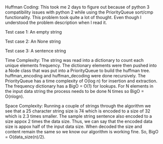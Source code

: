 Huffman Coding: This took me 2 days to figure out because of python 3 compatibility issues with python 2 while using the PriorityQueue sort/cmp functionality. This problem took quite a lot of thought. Even though I understood the problem description when I read it.

Test case 1: An empty string

Test case 2: An None string

Test case 3: A sentence string

Time Complexity: The string was read into a dictionary to count each unique elements frequency. The dictionary elements were then pushed into a Node class that was put into a PriorityQueue to build the huffman tree. huffman_encoding and huffman_decoding were done recursively. The PriorityQueue has a time complexity of O(log n) for insertion and extraction. The frequency dictionary has a BigO = O(1) for lookups. For N elements in the input data string the process needs to be done N times so BigO = O(nlogn).

Space Complexity: Running a couple of strings through the algorithm we see that a 25 character string size is 74 which is encoded to a size of 32 which is 2.3 times smaller. The sample string sentence also encoded to a size appox 2 times the data size. Thus, we can say that the encoded data size is appox half of the input data size. When decoded the size and content remain the same so we know our algorithm is working fine. So, BigO  = O(data_size(n)/2).
